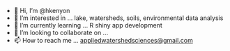 - 👋 Hi, I’m @hkenyon
- 👀 I’m interested in ... lake, watersheds, soils, environmental data analysis 
- 🌱 I’m currently learning ... R shiny app development
- 💞️ I’m looking to collaborate on ...
- 📫 How to reach me ... appliedwatershedsciences@gmail.com

<!---
hkenyon/hkenyon is a ✨ special ✨ repository because its `README.md` (this file) appears on your GitHub profile.
You can click the Preview link to take a look at your changes.
--->
